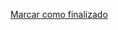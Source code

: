 <a onclick="test()" href="http://147.182.201.108:8080/finish/process-cron" target="_parent" class="btn primary-btn">Marcar como finalizado</a>
